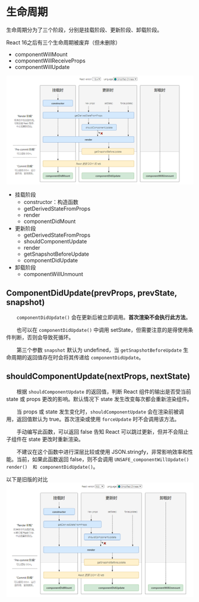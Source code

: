 # 生命周期

生命周期分为了三个阶段，分别是挂载阶段、更新阶段、卸载阶段。

React 16之后有三个生命周期被废弃（但未删除）
- componentWillMount
- componentWillReceiveProps
- componentWillUpdate

![lifecycle](./life-cycle/lifecycle.png)

- 挂载阶段
  - constructor：构造函数
  - getDerivedStateFromProps
  - render
  - componentDidMount
- 更新阶段
  - getDerivedStateFromProps
  - shouldComponentUpdate
  - render
  - getSnapshotBeforeUpdate
  - componentDidUpdate
- 卸载阶段
  - componentWillUnmount


## **ComponentDidUpdate(prevProps, prevState, snapshot)**

&emsp;&emsp;`componentDidUpdate()` 会在更新后被立即调用。**首次渲染不会执行此方法**。

&emsp;&emsp;也可以在 `componentDidUpdate()` 中调用 setState，但需要注意的是得使用条件判断，否则会导致死循环。

&emsp;&emsp;第三个参数 `snapshot` 默认为 undefined，当 `getSnapshotBeforeUpdate` 生命周期的返回值存在时会将其传递给 `componentDidUpdate`。

## **shouldComponentUpdate(nextProps, nextState)**

&emsp;&emsp;根据 `shouldComponentUpdate` 的返回值，判断 React 组件的输出是否受当前 state 或 props 更改的影响。默认情况下 state 发生改变每次都会重新渲染组件。

&emsp;&emsp;当 props 或 state 发生变化时，`shouldComponentUpdate` 会在渲染前被调用，返回值默认为 true。首次渲染或使用 `forceUpdate` 时不会调用该方法。

&emsp;&emsp;手动编写此函数，可以返回 false 告知 React 可以跳过更新，但并不会阻止子组件在 state 更改时重新渲染。

&emsp;&emsp;不建议在这个函数中进行深层比较或使用 JSON.stringfy，非常影响效率和性能。当前，如果此函数返回 false，则不会调用 `UNSAFE_componentWillUpdate()  render()  和 componentDidUpdate()`。


以下是旧版的对比
![lifecycle-old](./life-cycle/lifecycle-old.png)
